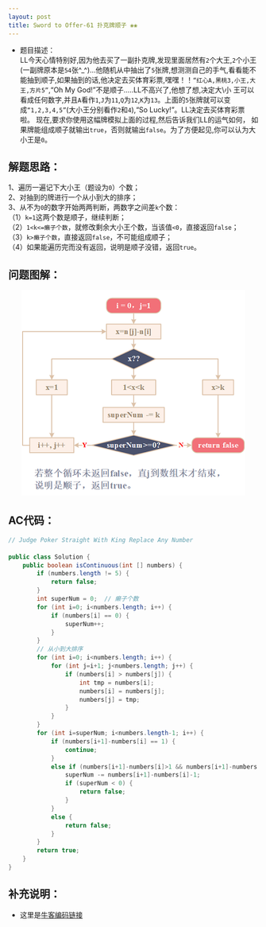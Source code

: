 ```yaml
---
layout: post
title: Sword to Offer-61 扑克牌顺子 ❀❀
---
```


* 题目描述：  
LL今天心情特别好,因为他去买了一副扑克牌,发现里面居然有`2`个大王,`2`个小王(一副牌原本是`54`张^_^)...他随机从中抽出了`5`张牌,想测测自己的手气,看看能不能抽到顺子,如果抽到的话,他决定去买体育彩票,嘿嘿！！`“红心A,黑桃3,小王,大王,方片5”`,“Oh My God!”不是顺子.....LL不高兴了,他想了想,决定大\小 王可以看成任何数字,并且`A`看作`1`,`J`为`11`,`Q`为`12`,`K`为`13`。上面的`5`张牌就可以变成`“1,2,3,4,5”`(大小王分别看作`2`和`4`),“So Lucky!”。LL决定去买体育彩票啦。 现在,要求你使用这幅牌模拟上面的过程,然后告诉我们LL的运气如何， 如果牌能组成顺子就输出`true`，否则就输出`false`。为了方便起见,你可以认为大小王是`0`。

## 解题思路：

1、遍历一遍记下大小王（题设为`0`）个数；  
2、对抽到的牌进行一个从小到大的排序；  
3、从不为`0`的数字开始两两判断，两数字之间差`k`个数：  
（1）`k=1`这两个数是顺子，继续判断；  
（2）`1<k<=癞子个数`，就修改剩余大小王个数，当该值`<0`，直接返回`false`；  
（3）`k>癞子个数`，直接返回`false`，不可能组成顺子；  
（4）如果能遍历完而没有返回，说明是顺子没错，返回`true`。


## 问题图解：

<center>
    <img src="/assets/img/blog/sword-offer-61.png">
</center>


## AC代码：

```java
// Judge Poker Straight With King Replace Any Number

public class Solution {
    public boolean isContinuous(int [] numbers) {
        if (numbers.length != 5) {
            return false;
        }
        int superNum = 0;  // 癞子个数
        for (int i=0; i<numbers.length; i++) {
            if (numbers[i] == 0) {
                superNum++;
            }
        }
        // 从小到大排序
        for (int i=0; i<numbers.length; i++) {
            for (int j=i+1; j<numbers.length; j++) {
                if (numbers[i] > numbers[j]) {
                    int tmp = numbers[i];
                    numbers[i] = numbers[j];
                    numbers[j] = tmp;
                }
            }
        }
        for (int i=superNum; i<numbers.length-1; i++) {
            if (numbers[i+1]-numbers[i] == 1) {
                continue;
            }
            else if (numbers[i+1]-numbers[i]>1 && numbers[i+1]-numbers[i]-1<=superNum) {
                superNum -= numbers[i+1]-numbers[i]-1;
                if (superNum < 0) {
                    return false;
                }
            }
            else {
                return false;
            }
        }
        return true;
    }
}
```


## 补充说明： 

* 这里是[牛客编码链接](https://www.nowcoder.com/practice/762836f4d43d43ca9deb273b3de8e1f4?tpId=13&&tqId=11198&rp=1&ru=/ta/coding-interviews&qru=/ta/coding-interviews/question-ranking)